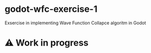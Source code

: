 # godot-wfc-exercise-1

Exsercise in implementing Wave Function Collapce algoritm in Godot

# ⚠️ Work in progress
